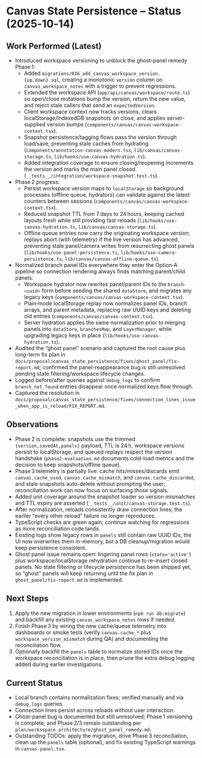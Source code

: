 # Canvas State Persistence – Status (2025‑10‑14)

## Work Performed (Latest)
- Introduced workspace versioning to unblock the ghost-panel remedy Phase 1:
  - Added `migrations/036_add_canvas_workspace_version.{up,down}.sql`, creating a monotonic `version` column on `canvas_workspace_notes` with a trigger to prevent regressions.
  - Extended the workspace API (`app/api/canvas/workspace/route.ts`) so open/close mutations bump the version, return the new value, and reject stale callers that send an `expectedVersion`.
  - Client workspace context now tracks versions, clears localStorage/IndexedDB snapshots on close, and applies server-supplied version bumps (`components/canvas/canvas-workspace-context.tsx`).
  - Snapshot persistence/tagging flows pass the version through load/save, preventing stale caches from hydrating (`components/annotation-canvas-modern.tsx`, `lib/canvas/canvas-storage.ts`, `lib/hooks/use-canvas-hydration.ts`).
  - Added integration coverage to ensure closing/reopening increments the version and marks the main panel closed (`__tests__/integration/workspace-snapshot.test.ts`).
- Phase 2 progress:
  - Persist workspace version maps to `localStorage` so background processes (offline queue, hydrators) can validate against the latest counters between sessions (`components/canvas/canvas-workspace-context.tsx`).
  - Reduced snapshot TTL from 7 days to 24 hours, keeping cached layouts fresh while still providing fast reloads (`lib/hooks/use-canvas-hydration.ts`, `lib/canvas/canvas-storage.ts`).
  - Offline queue entries now carry the originating workspace version; replays abort (with telemetry) if the live version has advanced, preventing stale panel/camera writes from resurrecting ghost panels (`lib/hooks/use-panel-persistence.ts`, `lib/hooks/use-camera-persistence.ts`, `lib/canvas/canvas-offline-queue.ts`).
- Normalized branch panel IDs everywhere they enter the Option‑A pipeline so connection rendering always finds matching parent/child panels:
  - Workspace hydrator now rewrites panel/parent IDs to the `branch-<uuid>` form before seeding the shared `dataStore`, and migrates any legacy keys (`components/canvas/canvas-workspace-context.tsx`).
  - Plain‑mode localStorage replay now normalizes panel IDs, branch arrays, and parent metadata, replacing raw UUID keys and deleting old entries (`components/canvas/canvas-context.tsx`).
  - Server hydration applies the same normalization prior to merging panels into `dataStore`, `branchesMap`, and `LayerManager`, while upgrading legacy keys in place (`lib/hooks/use-canvas-hydration.ts`).
- Audited the “ghost panel” scenario and captured the root cause plus long-term fix plan in `docs/proposal/canvas_state_persistence/fixes/ghost_panel/fix-report.md`; confirmed the panel-reappearance bug is still unresolved pending state filtering/workspace lifecycle changes.
- Logged before/after queries against `debug_logs` to confirm `branch_not_found` entries disappear once normalized keys flow through.
- Captured the resolution in `docs/proposal/canvas_state_persistence/fixes/connection_lines_issue_when_app_is_reload/FIX_REPORT.md`.

## Observations
- Phase 2 is complete: snapshots use the trimmed `{version,savedAt,panels}` payload, TTL is 24 h, workspace versions persist to localStorage, and queued replays respect the version handshake (`phase2-evaluation.md` documents cold-load metrics and the decision to keep snapshots/offline queue).
- Phase 3 telemetry is partially live: cache hits/misses/discards emit `canvas.cache_used`, `canvas.cache_mismatch`, and `canvas.cache_discarded`, and stale snapshots auto-delete without prompting the user; reconciliation work can now focus on surfacing those signals.
- Added unit coverage around the snapshot loader so version mismatches and TTL expiry are asserted (`__tests__/unit/canvas-storage.test.ts`).
- After normalization, reloads consistently draw connection lines; the earlier “every other reload” failure no longer reproduces.
- TypeScript checks are green again; continue watching for regressions as more reconciliation code lands.
- Existing logs show legacy rows in `panels` still contain raw UUID IDs; the UI now overwrites them in-memory, but a DB cleanup/migration would keep persistence consistent.
- Ghost panel issue remains open: lingering panel rows (`state='active'`) plus workspace/localStorage rehydration continue to re-insert closed panels. No state filtering or lifecycle persistence has been shipped yet, so “ghost” panels will keep returning until the fix plan in `ghost_panel/fix-report.md` is implemented.

## Next Steps
1. Apply the new migration in lower environments (`npm run db:migrate`) and backfill any existing `canvas_workspace_notes` rows if needed.
2. Finish Phase 3 by wiring the new cache/queue telemetry into dashboards or smoke tests (verify `canvas.cache_*` plus `workspace_version_mismatch` during QA) and documenting the reconciliation flow.
3. Optionally backfill the `panels` table to normalize stored IDs once the workspace reconciliation is in place, then prune the extra debug logging added during earlier investigations.

## Current Status
- Local branch contains normalization fixes; verified manually and via `debug_logs` queries.
- Connection lines persist across reloads without user interaction.
- Ghost-panel bug is documented but still unresolved; Phase 1 versioning is complete, and Phase 2/3 remain outstanding per `plan/worksspace_architecture/ghost_panel_remedy.md`.
- Outstanding TODOs: apply the migration, drive Phase 3 reconciliation, clean up the `panels` table (optional), and fix existing TypeScript warnings in `canvas-panel.tsx`.
